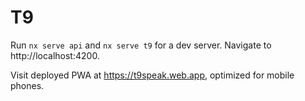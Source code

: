 # T9

Run `nx serve api` and `nx serve t9` for a dev server. Navigate to http://localhost:4200.

Visit deployed PWA at https://t9speak.web.app, optimized for mobile phones.
